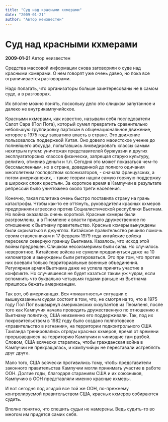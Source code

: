 ```yaml
---
title: "Суд над красными кхмерами"
date: "2009-01-21"
author: "Автор неизвестен"
---
```


# Суд над красными кхмерами

**2009-01-21** Автор неизвестен

Средства массовой информации снова заговорили о суде над красными кхмерами. О нем говорят уже очень давно, но пока все ограничивается разговорами.

Надо полагать, что организаторы больше заинтересованы не в самом суде, а в разговорах.

Их вполне можно понять, поскольку дело это слишком запутанное и далеко не внутрикампучийское.

Красными кхмерами, как известно, называли себя последователи Салот Сара (Пол Пота), который сумел превратить сравнительно небольшую группировку партизан в общенациональное движение, которое в 1975 году захватило власть в стране. Это движение пользовалось поддержкой Китая. Оно довело маоистское учение до полнейшего абсурда, попытавшись ликвидировать классы самым нехитрым путем: уничтожая представителей буржуазии и других эксплуататорских классов физически, запрещая старую культуру, религию, отменив деньги и т.п. Сегодня это может показаться чем-то бессмысленным, но в стране, доведенной до полного одичания многолетним господством колонизаторов, - сначала французских, а потом американских, - такие теории нашли самую горячую поддержку в широких слоях крестьян. За короткое время в Кампучии в результате репрессий было уничтожено около трети населения.

Конечно, такая политика очень быстро поставила страну на грань катастрофы. Чтобы как-то ее оттянуть, руководители красных кхмеров предприняли агрессию против Социалистической республики Вьетнам. Но война оказалась очень короткой. Красные кхмеры были разгромлены, а в Пномпене к власти пришло дружественное по отношению к Вьетнаму правительство. Красные кхмеры вынуждены были скрываться в джунглях. Китайское правительство решило помочь своим ставленникам и 17 февраля 1979 года китайские войска пересекли северную границу Вьетнама. Казалось, что исход этой войны предрешен. Слишком несоизмеримы были силы. Но случилось невероятное. Китайские войска не сумели продвинуться даже на 10 километров и вынуждены были ретироваться. Это при том, что против них воевали только территориальные военные объединения. Регулярная армия Вьетнама даже не успела принять участие в конфликте. Но случившееся не будет казаться таким уж чудом, если вспомнить что буквально четырьмя годами раньше из Вьетнама пришлось бежать американцам.

Так вот, об американцах. Вся «пикантность» ситуации с вышеуказанным судом состоит в том, что, не смотря на то, что в 1975 году Пол Пот вышвырнул американских оккупантов из Пномпеня, после того как Кампучия начала проводить дружественную по отношению к Вьетнаму политику, США неизменно его поддерживали. Так, под их покровительством в 1982 году было создано полпотовское «правительство в изгнании», на территории подконтрольного США Таиланда тренировались отряды красных кхмеров, время от времени прорывавшиеся на территорию Кампучии и чинившие там разбой. Словом, США всячески старались, чтобы гражданская война в Кампучии не прекращалась, и кампучийцы не переставали истреблять друг друга.

Мало того, США всячески противились тому, чтобы представители законного правительства Кампучии могли принимать участие в работе ООН. Долгие годы, благодаря стараниям США и их союзников, Кампучию в ООН представляли именно красные кхмеры.

И вот сегодня под эгидой все той же ООН, по-прежнему контролируемой правительством США, красных кхмеров собираются судить.

Вполне понятно, что спешить судьи не намерены. Ведь судить-то во многом им придется самих себя.